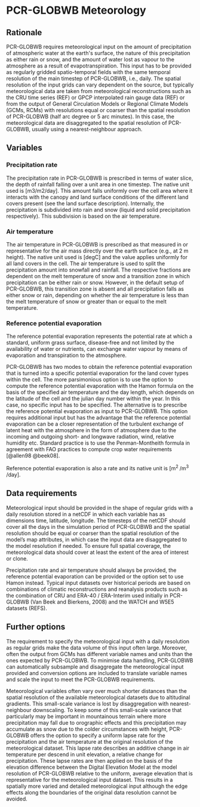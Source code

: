 # PCR-GLOBWB Meteorology

## Rationale

PCR-GLOBWB requires meteorological input on the amount of precipitation of atmospheric water at the earth's surface,  the nature of this precipitation as either rain or snow, and the amount of water lost as vapour to the atmosphere as a result of evapotranspiration. This input has to be provided as regularly gridded spatio-temporal fields with the same temporal resolution of the main timestep of PCR-GLOBWB, i.e., daily. The spatial resolution of the input grids can vary dependent on the source, but typically meteorological data are taken from meteorological reconstructions such as the CRU time series (REF) or GPCP interpolated rain gauge data (REF) or from the output of General Circulation Models or Regional Climate Models (GCMs, RCMs) with resolutions equal or coarser than the spatial resolution of PCR-GLOBWB (half arc degree or 5 arc minutes). In this case, the meteorological data are disaggregated to the spatial resolution of PCR-GLOBWB, usually using a nearest-neighbour approach.

## Variables

### Precipitation rate

The precipitation rate in PCR-GLOBWB is prescribed in terms of water slice, the depth of rainfall falling over a unit area in one timestep. The native unit used is [m3/m2/day]. This amount falls uniformly over the cell area where it interacts with the canopy and land surface conditions of the different land covers present (see the land surface description). Internally, the precipitation is subdivided into rain and snow (liquid and solid precipitation respectively). This subdivision is based on the air temperature.

### Air temperature

The air temperature in PCR-GLOBWB is prescribed as that measured in or representative for the air mass directly over the earth surface (e.g., at 2 m height). The native unit used is [degC] and the value applies uniformly for all land covers in the cell. The air temperature is used to split the precipitation amount into snowfall and rainfall. The respective fractions are dependent on the melt temperature of snow and a transition zone in which precipitation can be either rain or snow. However, in the default setup of PCR-GLOBWB, this transition zone is absent and all precipitation falls as either snow or rain, depending on whether the air temperature is less than the melt temperature of snow or greater than or equal to the melt temperature.

### Reference potential evaporation

The reference potential evaporation represents the potential rate at which a standard, uniform grass surface, disease-free and not limited by the availability of water or nutrients, can exchange water vapour by means of evaporation and transpiration to the atmosphere.

PCR-GLOBWB has two modes to obtain the reference potential evaporation that is turned into a specific potential evaporation for the land cover types within the cell. The more parsimonious option is to use the option to compute the reference potential evaporation with the Hamon formula on the basis of the specified air temperature and the day length, which depends on the latitude of the cell and the julian day number within the year. In this case, no specific input has to be specified.
The alternative is to prescribe the reference potential evaporation as input to PCR-GLOBWB. This option requires additional input but has the advantage that the reference potential evaporation can be a closer representation of the turbulent exchange of latent heat with the atmosphere in the form of atmosphere due to the incoming and outgoing short- and longwave radiation, wind, relative humidity etc. Standard practice is to use the Penman-Montheith formula in agreement with FAO practices to compute crop water requirements [@allen98 @beek08].

Reference potential evaporation is also a rate and its native unit  is  [m<sup>2 </sup>/m<sup>3 </sup>/day].

## Data requirements

Meteorological input should be provided in the shape of regular grids with a daily resolution stored in a netCDF in which each variable has as dimensions time, latitude, longitude. The timesteps of the netCDF should cover all the days in the simulation period of PCR-GLOBWB and the spatial resolution should be equal or coarser than the spatial resolution of the model’s map attributes, in which case the input data are disaggregated to the model resolution if needed. To ensure full spatial coverage, the meteorological data should cover at least the extent of the area of interest or clone.

Precipitation rate and air temperature should always be provided, the reference potential evaporation can be provided or the option set to use Hamon instead.
Typical input datasets over historical periods are based on combinations of climatic reconstructions and reanalysis products such as the combination of CRU and ERA-40 / ERA-Interim used initially in PCR-GLOBWB (Van Beek and Bierkens, 2008) and the WATCH and W5E5 datasets (REFS).

## Further options

The requirement to specify the meteorological input with a daily resolution as regular grids make the data volume of this input often large. Moreover, often the output from GCMs has different variable names and units than the ones expected by PCR-GLOBWB. To minimise data handling, PCR-GLOBWB can automatically subsample and disaggregate the meteorological input provided and conversion options are included to translate variable names and scale the input to meet the PCR-GLOBWB requirements.

Meteorological variables often vary over much shorter distances than the spatial resolution of the available meteorological datasets due to altitudinal gradients. This small-scale variance is lost by disaggregation with nearest-neighbour downscaling. To keep some of this small-scale variance that particularly may be important in mountainous terrain where more precipitation may fall due to orographic effects and this precipitation may accumulate as snow due to the colder circumstances with height, PCR-GLOBWB offers the option to specify a uniform lapse rate for the precipitation and the air temperature at the original resolution of the meteorological dataset. This lapse rate describes an additive change in air temperature per descend in unit elevation, a relative change for precipitation. These lapse rates are then applied on the basis of the elevation difference between the Digital Elevation Model at the model resolution of PCR-GLOBWB relative to the uniform, average elevation that is representative for the meteorological input dataset. This results in a spatially more varied and detailed meteorological input although the edge effects along the boundaries of the original data resolution cannot be avoided.
